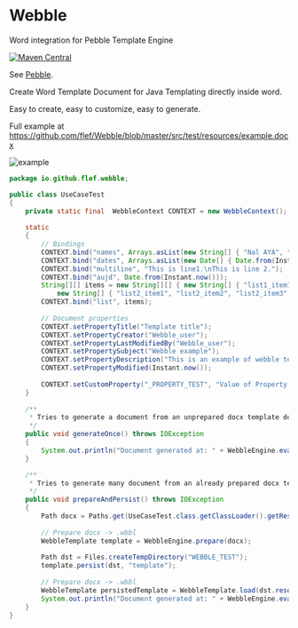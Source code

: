 # Webble
Word integration for Pebble Template Engine

[![Maven Central](https://img.shields.io/badge/maven%20central-1.0.1-success)](https://oss.sonatype.org/content/groups/public/io/github/flef/webble/1.0.1)

See [Pebble](https://github.com/PebbleTemplates/pebble).

Create Word Template Document for Java Templating directly inside word.

Easy to create, easy to customize, easy to generate.

Full example at https://github.com/flef/Webble/blob/master/src/test/resources/example.docx

![example](https://i.ibb.co/2tBqNCy/2019-12-09-17h13-58.png)


```java
package io.github.flef.webble;

public class UseCaseTest
{
    private static final  WebbleContext CONTEXT = new WebbleContext();
    
    static
    {
        // Bindings
        CONTEXT.bind("names", Arrays.asList(new String[] { "Nal AYA", "Flo LEF" }));
        CONTEXT.bind("dates", Arrays.asList(new Date[] { Date.from(Instant.now()) }));
        CONTEXT.bind("multiline", "This is line1.\nThis is line 2.");
        CONTEXT.bind("aujd", Date.from(Instant.now()));
        String[][] items = new String[][] { new String[] { "list1_item1", "list1_item2" },
            new String[] { "list2_item1", "list2_item2", "list2_item3" } };
        CONTEXT.bind("list", items);
        
        // Document properties
        CONTEXT.setPropertyTitle("Template title");
        CONTEXT.setPropertyCreator("Webble_user");
        CONTEXT.setPropertyLastModifiedBy("Webble_user");
        CONTEXT.setPropertySubject("Webble example");
        CONTEXT.setPropertyDescription("This is an example of webble template");
        CONTEXT.setPropertyModified(Instant.now());
        
        CONTEXT.setCustomProperty("_PROPERTY_TEST", "Value of Property _PROPERTY_TEST.");
    }
    
    /**
     * Tries to generate a document from an unprepared docx template document (.docx).
     */
    public void generateOnce() throws IOException
    {
        System.out.println("Document generated at: " + WebbleEngine.evaluate(docx, CONTEXT));
    }

    /**
     * Tries to generate many document from an already prepared docx template document (.wbbl).
     */
    public void prepareAndPersist() throws IOException
    {
        Path docx = Paths.get(UseCaseTest.class.getClassLoader().getResource("example.docx").toURI());
        
        // Prepare docx -> .wbbl
        WebbleTemplate template = WebbleEngine.prepare(docx);
        
        Path dst = Files.createTempDirectory("WEBBLE_TEST");
        template.persist(dst, "template");
        
        // Prepare docx -> .wbbl
        WebbleTemplate persistedTemplate = WebbleTemplate.load(dst.resolve("template.wbbl"));
        System.out.println("Document generated at: " + WebbleEngine.evaluate(persistedTemplate, CONTEXT));
    }
}
```
